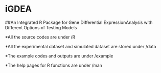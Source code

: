 # iGDEA
##An Integrated R Package for Gene Differential ExpressionAnalysis with Different Options of Testing Models

*All the source codes are under /R

*All the experimental dataset and simulated dataset are stored under /data

*The example codes and outputs are under /example

*The help pages for R functions are under /man
